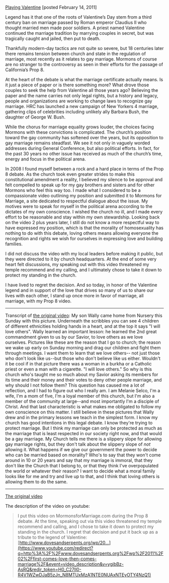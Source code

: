 [Playing Valentine](http://www.dovesandserpents.org/wp/2011/02/first-comes-love-then-comes-marriage/) [posted February 14, 2011]

Legend has it that one of the roots of Valentine’s Day stem from a third century ban on marriage passed by Roman emperor Claudius II who thought married men made poor soldiers. A priest named Valentine continued the marriage tradition by marrying couples in secret, but was tragically caught and jailed, then put to death.

Thankfully modern-day tactics are not quite so severe, but 18 centuries later there remains tension between church and state in the regulation of marriage, most recently as it relates to gay marriage. Mormons of course are no stranger to the controversy as seen in their efforts for the passage of California’s Prop 8.

At the heart of the debate is what the marriage certificate actually means. Is it just a piece of paper or is there something more? What drove those couples to seek the help from Valentine all those years ago? Believing the paper and the name carries not only legal rights, but a history and legacy, people and organizations are working to change laws to recognize gay marriage. HRC has launched a new campaign of New Yorkers 4 marriage, gathering clips of celebrities including unlikely ally Barbara Bush, the daughter of George W. Bush.

While the chorus for marriage equality grows louder, the choices facing Mormons with these convictions is complicated.  The church’s position toward the gay community has softened over the years, but its opposition to gay marriage remains steadfast.  We see it not only in vaguely worded addresses during General Conference, but also political efforts. In fact, for the past 30 years no other issue has received as much of the church’s time, energy and focus in the political arena.

In 2008 I found myself between a rock and a hard place in terms of the Prop 8 debate. As the church took even greater strides to make this constitutional amendment a reality, I believed my silence to be approval and felt compelled to speak up for my gay brothers and sisters and for other Mormons who feel this way too. I made what I considered to be a compassionate video outlining my position and submitted it to Mormons for Marriage, a site dedicated to respectful dialogue about the issue. My motives were to speak for myself in the political arena according to the dictates of my own conscience. I wished the church no ill, and I made every effort to be reasonable and stay within my own stewardship. Looking back on the video 2 plus years later, I still do not know a more respectful way to have expressed my position, which is that the morality of homosexuality has nothing to do with this debate, loving others means allowing everyone the recognition and rights we wish for ourselves in expressing love and building families.

I did not discuss the video with my local leaders before making it public, but they were directed to it by church headquarters. At the end of some very heart felt discussions, my speaking out with this video threatened my temple recommend and my calling, and I ultimately chose to take it down to protect my standing in the church.

I have lived to regret the decision. And so today, in honor of the Valentine legend and in support of the love that drives so many of us to share our lives with each other, I stand up once more in favor of marriage, all marriage, with my Prop 8 video.

---

Transcript of [the original video](https://www.youtube.com/watch?v=ygibBz-AsRQ): My son Wally came home from Nursery this Sunday with this picture.  Underneath the scribbles you can see 4 children of different ethnicities holding hands in a heart, and at the top it says "I will love others".  Wally learned an important lesson: he learned the 2nd great commandment given to us by our Savior, to love others as we love ourselves.  Pictures like these are the reason that I go to church; the reason we wake up early on Sunday morning and drag our children and fight them through meetings.  I want them to learn that we love others-- not just those who don't look like us--but those who don't believe like us either. Wouldn't it be cool if in that picture there was a woman in a burkha or a Catholic priest or even a man with a cigarette. "I will love others."  So why is this church who's taught me so much about my Savior asking its members for its time and their money and their votes to deny other people marriage, and why should I not follow them?  This question has caused me a lot of reflection, and I had to figure out who I really am.  I am Melanie Selco, I'm a wife, I'm a mom of five, I'm a loyal member of this church, but I'm also a member of the community at large--and most importantly I'm a disciple of Christ.  And that last characteristic is what makes me obligated to follow my own conscience on this matter.  I still believe in these pictures that Wally drew and in the primary lessons we teach in the simplest form.  I know my church has good intentions in this legal debate.  I know they're trying to protect marriage.  But I think my marriage can only be protected as much as the marriage that is least respected in our society right now, and that would be a gay marriage.  My Church tells me there is a slippery slope for allowing gay marriage rights, but they don't talk about the slippery slope of _not_ allowing it.  What happens if we give our government the power to decide who can be married based on morality?  Who's to say that they won't come around in 10 or 20 years and say that my marriage is immoral, that they don't like the Church that I belong to, or that they think I've overpopulated the world or whatever their reason?  I want to decide what a moral family looks like for me and try and live up to that, and I think that loving others is allowing them to do the same. 

---

[The original video](https://www.youtube.com/watch?v=ygibBz-AsRQ)

The description of the video on youtube:

> I put this video on MormonsforMarriage.com during the Prop 8 debate. At the time, speaking out via this video threatened my temple recommend and calling, and I chose to take it down to protect my standing in the church. I regret that decision and put it back up as a tribute to the legend of Valentine: [http://www.dovesandserpents.org/wp/20...](https://www.youtube.com/redirect?q=http%3A%2F%2Fwww.dovesandserpents.org%2Fwp%2F2011%2F02%2Ffirst-comes-love-then-comes-marriage%2F&event=video_description&v=ygibBz-AsRQ&redir_token=H0_C27Il0-R4V1WZwDJaB5zJn_N8MTUxMzA1NTE0NUAxNTEyOTY4NzQ1)
